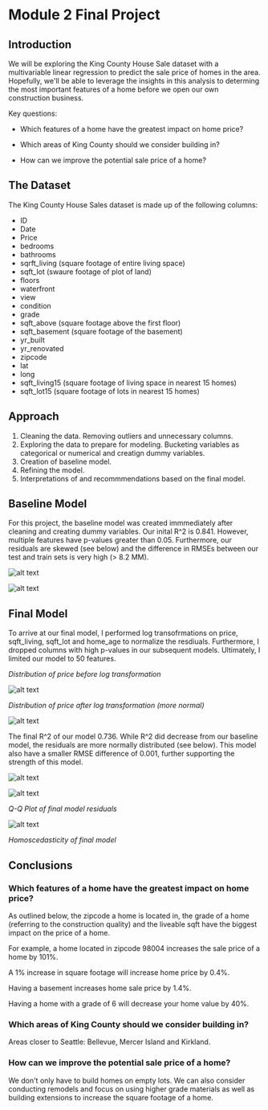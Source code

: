 
# Module 2 Final Project


## Introduction

We will be exploring the King County House Sale dataset with a multivariable linear regression to predict the sale price of homes in the area. Hopefully, we'll be able to leverage the insights in this analysis to determing the most important features of a home before we open our own construction business.

Key questions:

- Which features of a home have the greatest impact on home price?

- Which areas of King County should we consider building in?

- How can we improve the potential sale price of a home?


## The Dataset

The King County House Sales dataset is made up of the following columns:

- ID
- Date
- Price
- bedrooms
- bathrooms
- sqrft_living (square footage of entire living space)
- sqft_lot (swaure footage of plot of land)
- floors
- waterfront
- view
- condition
- grade
- sqft_above (square footage above the first floor)
- sqft_basement (square footage of the basement)
- yr_built
- yr_renovated
- zipcode
- lat
- long
- sqft_living15 (square footage of living space in nearest 15 homes)
- sqft_lot15 (square footage of lots in nearest 15 homes)

## Approach

1. Cleaning the data. Removing outliers and unnecessary columns.
2. Exploring the data to prepare for modeling. Bucketing variables as categorical or numerical and creatign dummy variables.
3. Creation of baseline model.
4. Refining the model.
5. Interpretations of and recommmendations based on the final model.

## Baseline Model

For this project, the baseline model was created immmediately after cleaning and creating dummy variables. Our inital R^2 is 0.841. However, multiple features have p-values greater than 0.05. Furthermore, our residuals are skewed (see below) and the difference in RMSEs between our test and train sets is very high (> 8.2 MM). 

![alt text](https://github.com/miriamsemmar/dsc-mod-2-project-v2-1-onl01-dtsc-pt-070620/blob/master/Images/baseline_model_OLS.png)

![alt text](https://github.com/miriamsemmar/dsc-mod-2-project-v2-1-onl01-dtsc-pt-070620/blob/master/Images/Baseline%20Model%20residuals.png)

## Final Model

To arrive at our final model, I performed log transofrmations on price, sqft_living, sqft_lot and home_age to normalize the resdiuals. Furthermore, I dropped columns with high p-values in our subsequent models. Ultimately, I limited our model to 50 features. 

*Distribution of price before log transformation*

![alt text](https://github.com/miriamsemmar/dsc-mod-2-project-v2-1-onl01-dtsc-pt-070620/blob/master/Images/price_before_transformation.png)

*Distribution of price after log transformation (more normal)*

![alt text](https://github.com/miriamsemmar/dsc-mod-2-project-v2-1-onl01-dtsc-pt-070620/blob/master/Images/price_after_transformation.png)

The final R^2 of our model 0.736. While R^2 did decrease from our baseline model, the residuals are more normally distributed (see below). This model also have a smaller RMSE difference of 0.001, further supporting the strength of this model.

![alt text](https://github.com/miriamsemmar/dsc-mod-2-project-v2-1-onl01-dtsc-pt-070620/blob/master/Images/final_model_OLS.png)

![alt text](https://github.com/miriamsemmar/dsc-mod-2-project-v2-1-onl01-dtsc-pt-070620/blob/master/Images/final_model.png)

*Q-Q Plot of final model residuals*

![alt text](https://github.com/miriamsemmar/dsc-mod-2-project-v2-1-onl01-dtsc-pt-070620/blob/master/Images/final_model_homosce.png)

*Homoscedasticity of final model*

## Conclusions

### Which features of a home have the greatest impact on home price?

As outlined below, the zipcode a home is located in, the grade of a home (referring to the construction quality) and the liveable sqft have the biggest impact on the price of a home.

For example, a home located in zipcode 98004 increases the sale price of a home by 101%. 

A 1% increase in square footage will increase home price by 0.4%.

Having a basement increases home sale price by 1.4%.

Having a home with a grade of 6 will decrease your home value by 40%.

### Which areas of King County should we consider building in?

Areas closer to Seattle: Bellevue, Mercer Island and Kirkland.

### How can we improve the potential sale price of a home?

We don't only have to build homes on empty lots. We can also consider conducting remodels and focus on using higher grade materials as well as building extensions to increase the square footage of a home. 


